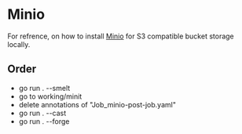 # Minio
For refrence, on how to install [Minio](https://min.io) for S3 compatible bucket storage locally.

## Order
- go run . --smelt
- go to working/minit
- delete annotations of "Job_minio-post-job.yaml"
- go run . --cast
- go run . --forge
